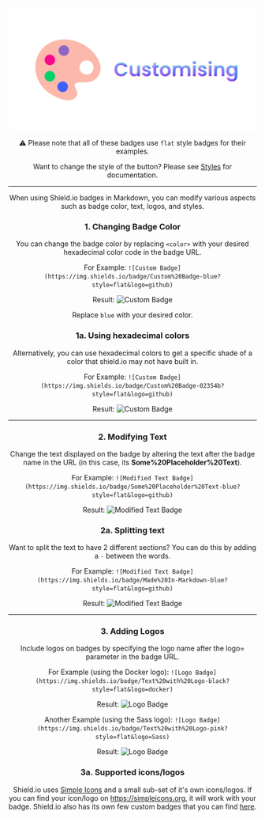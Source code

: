 <div align="center">

<img src="assets/customising.svg" alt="customising" width="500">


⚠️ Please note that all of these badges use `flat` style badges for their examples. 

Want to change the style of the button? Please see [Styles](STYLES.md) for documentation.

---

When using Shield.io badges in Markdown, you can modify various aspects such as badge color, text, logos, and styles.

### 1. Changing Badge Color

You can change the badge color by replacing `<color>` with your desired hexadecimal color code in the badge URL.

For Example: `![Custom Badge](https://img.shields.io/badge/Custom%20Badge-blue?style=flat&logo=github)`

Result: ![Custom Badge](https://img.shields.io/badge/Custom%20Badge-blue?style=flat&logo=github)

Replace `blue` with your desired color. 

### 1a. Using hexadecimal colors

Alternatively, you can use hexadecimal colors to get a specific shade of a color that shield.io may not have built in. 

For Example: `![Custom Badge](https://img.shields.io/badge/Custom%20Badge-02354b?style=flat&logo=github)`

Result: ![Custom Badge](https://img.shields.io/badge/Custom%20Badge-02354b?style=flat&logo=github)

---

### 2. Modifying Text

Change the text displayed on the badge by altering the text after the badge name in the URL (in this case, its **Some%20Placeholder%20Text**).

For Example: `![Modified Text Badge](https://img.shields.io/badge/Some%20Placeholder%20Text-blue?style=flat&logo=github)`

Result: ![Modified Text Badge](https://img.shields.io/badge/Some%20Placeholder%20Text-blue?style=flat&logo=github)

### 2a. Splitting text

Want to split the text to have 2 different sections? You can do this by adding a `-` between the words.

For Example: `![Modified Text Badge](https://img.shields.io/badge/Made%20In-Markdown-blue?style=flat&logo=github)`

Result: ![Modified Text Badge](https://img.shields.io/badge/Made%20In-Markdown-blue?style=flat&logo=github)

---
### 3. Adding Logos
Include logos on badges by specifying the logo name after the logo= parameter in the badge URL.

For Example (using the Docker logo): `![Logo Badge](https://img.shields.io/badge/Text%20with%20Logo-black?style=flat&logo=docker)`

Result: ![Logo Badge](https://img.shields.io/badge/Text%20with%20Logo-black?style=flat&logo=docker)

Another Example (using the Sass logo): `![Logo Badge](https://img.shields.io/badge/Text%20with%20Logo-pink?style=flat&logo=Sass)`

Result: ![Logo Badge](https://img.shields.io/badge/Text%20with%20Logo-pink?style=flat&logo=Sass)

### 3a. Supported icons/logos

Shield.io uses [Simple Icons](https://github.com/simple-icons/simple-icons) and a small sub-set of it's own icons/logos. If you can find your icon/logo on https://simpleicons.org, it will work with your badge. Shield.io also has its own few custom badges that you can find [here](https://github.com/badges/shields/tree/6e803367e0f3c8e0cc4196a700af37fac1629f4d/logo).